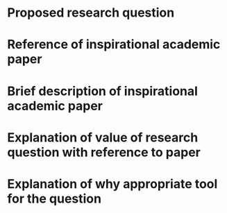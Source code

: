 # Proposed research question



# Reference of inspirational academic paper



# Brief description of inspirational academic paper



# Explanation of value of research question with reference to paper



# Explanation of why appropriate tool for the question
